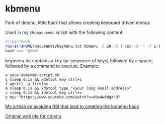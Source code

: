 # kbmenu

Fork of dmenu, little hack that allows creating keyboard driven menus

Used in my `thomas-menu` script with the following content:

```sh
#!/bin/bash
run=$(<$HOME/Documents/keymenu.txt kbmenu -l 20 -b | cut -d' ' -f 2-)
bash <<< "$run"
```

keymenu.txt contains a key (or sequence of keys) followed by a space, followed by a command to execute. Example:
```
a your-awesome-script.sh
c sleep 0.1s && xdotool key ctrl+c
f wmctrl -a firefox
m sleep 0.1s && xdotool type "<your long email address>"
v sleep 0.1s && xdotool key ctrl+v
y mpv "https://www.youtube.com/watch?v=dQw4w9WgXcQ"
```

[My article on avoiding RSI that lead to creating the kbmenu hack](https://thomasvanderberg.nl/blog/kbmenu-dmenu-hack-keyboard-menu/)

[Original website for dmenu](https://tools.suckless.org/dmenu/)

